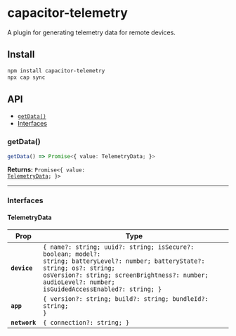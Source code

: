 # capacitor-telemetry

A plugin for generating telemetry data for remote devices.

## Install

```bash
npm install capacitor-telemetry
npx cap sync
```

## API

<docgen-index>

* [`getData()`](#getdata)
* [Interfaces](#interfaces)

</docgen-index>

<docgen-api>
<!--Update the source file JSDoc comments and rerun docgen to update the docs below-->

### getData()

```typescript
getData() => Promise<{ value: TelemetryData; }>
```

**Returns:** <code>Promise&lt;{ value: <a href="#telemetrydata">TelemetryData</a>; }&gt;</code>

--------------------


### Interfaces


#### TelemetryData

| Prop          | Type                                                                                                                                                                                                                                              |
| ------------- | ------------------------------------------------------------------------------------------------------------------------------------------------------------------------------------------------------------------------------------------------- |
| **`device`**  | <code>{ name?: string; uuid?: string; isSecure?: boolean; model?: string; batteryLevel?: number; batteryState?: string; os?: string; osVersion?: string; screenBrightness?: number; audioLevel?: number; isGuidedAccessEnabled?: string; }</code> |
| **`app`**     | <code>{ version?: string; build?: string; bundleId?: string; }</code>                                                                                                                                                                             |
| **`network`** | <code>{ connection?: string; }</code>                                                                                                                                                                                                             |

</docgen-api>
